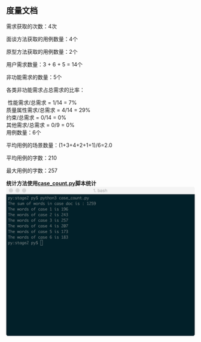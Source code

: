 ## 度量文档

需求获取的次数：4次

面谈方法获取的用例数量：4个 

原型方法获取的用例数量：2个

用户需求数量：3 + 6 + 5 = 14个

非功能需求的数量：5个

各类非功能需求占总需求的比率：

​    性能需求/总需求 = 1/14 = 7%
​    
​    质量属性需求/总需求 = 4/14 = 29%
​    
​    约束/总需求 = 0/14 = 0%
​    
​    其他需求/总需求 = 0/9 = 0%
​    
用例数量：6个

平均用例的场景数量：(1+3+4+2+1+1)/6=2.0

平均用例的字数：210

最大用例的字数：257

**统计方法使用[case_count.py](case_count.py)脚本统计**
![](../img/count.png)